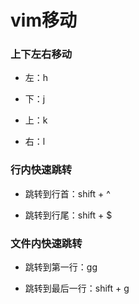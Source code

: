 # vim移动


### 上下左右移动

* 左：h

* 下：j

* 上：k

* 右：l


### 行内快速跳转

* 跳转到行首：shift + ^

* 跳转到行尾：shift + $


### 文件内快速跳转

* 跳转到第一行：gg

* 跳转到最后一行：shift + g

